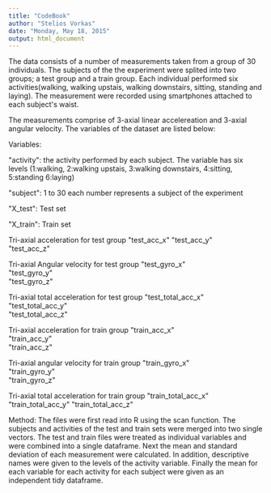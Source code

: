 ```yaml
---
title: "CodeBook"
author: "Stelios Vorkas"
date: "Monday, May 18, 2015"
output: html_document
---
```



The data consists of a number of measurements taken from a group of 30 individuals. The subjects of the the 
experiment were splited into two groups; a test group and a train group. Each individual performed six activities(walking, walking upstais, walking downstairs, sitting, standing and laying). The measurement were recorded using smartphones attached to each subject's waist.

The measurements comprise of 3-axial linear accelereation and 3-axial angular velocity. The variables of the dataset 
are listed below:


Variables:

"activity": the activity performed by each subject. The variable has six levels (1:walking, 2:walking upstais, 
3:walking downstairs, 4:sitting, 5:standing 6:laying)         

"subject": 1 to 30 each number represents a subject of the experiment           

"X_test": Test set            

"X_train": Train set           

Tri-axial acceleration for test group
"test_acc_x"
"test_acc_y"        
"test_acc_z"        

Tri-axial Angular velocity for test group
"test_gyro_x"       
"test_gyro_y"       
"test_gyro_z"

Tri-axial total acceleration for test group
"test_total_acc_x"  
"test_total_acc_y"  
"test_total_acc_z"  

Tri-axial acceleration for train group
"train_acc_x"       
"train_acc_y"      
"train_acc_z"  

Tri-axial angular velocity for train group
"train_gyro_x"      
"train_gyro_y"      
"train_gyro_z"      

Tri-axial total acceleration for train group
"train_total_acc_x"
"train_total_acc_y" 
"train_total_acc_z"


Method:
The files were first read into R using the scan function. The subjects and activities of the test and train sets
were merged into two single vectors. The test and train files were treated as individual variables and were combined into a single dataframe.
Next the mean and standard deviation of each measurement were calculated. In addition, descriptive names were given to the levels of the activity variable.
Finally the mean for each variable for each activity for each subject were given as an independent tidy dataframe.
